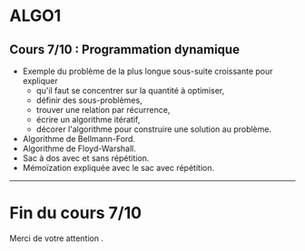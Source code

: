 <!--
$theme: default
$size: 4:3
page_number: true
footer: Cours 7/10 - ALGO1 - ENS de Rennes - Lilian Besson - 10 septembre 2019
-->

<link rel="stylesheet" type="text/css" href="../common/marp-naereen.css" />
<link rel="stylesheet" type="text/css" href="../common/marp-90percent-fontsize.css" />

# ALGO1

## Cours 7/10 : Programmation dynamique

- Exemple du problème de la plus longue sous-suite croissante pour expliquer
  + qu'il faut se concentrer sur la quantité à optimiser,
  + définir des sous-problèmes,
  + trouver une relation par récurrence,
  + écrire un algorithme itératif,
  + décorer l'algorithme pour construire une solution au problème.
- Algorithme de Bellmann-Ford.
- Algorithme de Floyd-Warshall.
- Sac à dos avec et sans répétition.
- Mémoïzation expliquée avec le sac avec répétition.

---

# Fin du cours 7/10

<span class="fontify">Merci de votre attention .</span>
